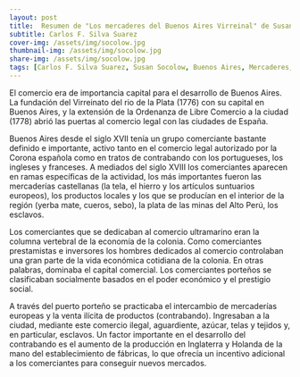 ```yaml
---
layout: post
title:  Resumen de "Los mercaderes del Buenos Aires Virreinal" de Susan Socolow
subtitle: Carlos F. Silva Suarez
cover-img: /assets/img/socolow.jpg
thumbnail-img: /assets/img/socolow.jpg
share-img: /assets/img/socolow.jpg
tags: [Carlos F. Silva Suarez, Susan Socolow, Buenos Aires, Mercaderes, Colonia]
---
```


El comercio era de importancia capital para el desarrollo de Buenos Aires. La fundación del Virreinato del rio de la Plata (1776) con su capital en Buenos Aires, y la extensión de la Ordenanza de Libre Comercio a la ciudad (1778) abrió las puertas al comercio legal con las ciudades de España.

Buenos Aires desde el siglo XVII tenía un grupo comerciante bastante definido e importante, activo tanto en el comercio legal autorizado por la Corona española como en tratos de contrabando con los portugueses, los ingleses y franceses. A mediados del siglo XVIII los comerciantes aparecen en ramas específicas de la actividad, los más importantes fueron las mercaderías castellanas (la tela, el hierro y los artículos suntuarios europeos), los productos locales y los que se producían en el interior de la región (yerba mate, cueros, sebo), la plata de las minas del Alto Perú, los esclavos. 

Los comerciantes que se dedicaban al comercio ultramarino eran la columna vertebral de la economía de la colonia. Como comerciantes prestamistas e inversores los hombres dedicados al comercio controlaban una gran parte de la vida económica cotidiana de la colonia. En otras palabras, dominaba el capital comercial. Los comerciantes porteños se clasificaban socialmente basados en el poder económico y el prestigio social. 

A través del puerto porteño se practicaba el intercambio de mercaderías europeas y la venta ilícita de productos (contrabando). Ingresaban a la ciudad, mediante este comercio ilegal, aguardiente, azúcar, telas y tejidos y, en particular, esclavos. Un factor importante en el desarrollo del contrabando es el aumento de la producción en Inglaterra y Holanda de la mano del establecimiento de fábricas, lo que ofrecía un incentivo adicional a los comerciantes para conseguir nuevos mercados.